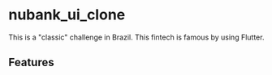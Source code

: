 # nubank_ui_clone

This is a "classic" challenge in Brazil. This fintech is famous by using Flutter.

**Features**
- 
